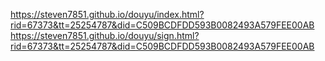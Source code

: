 https://steven7851.github.io/douyu/index.html?rid=67373&tt=25254787&did=C509BCDFDD593B0082493A579FEE00AB
https://steven7851.github.io/douyu/sign.html?rid=67373&tt=25254787&did=C509BCDFDD593B0082493A579FEE00AB
